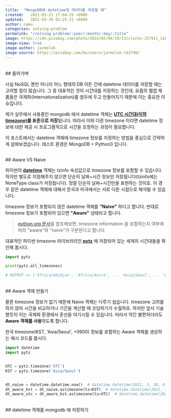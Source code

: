 ```yaml
---
title:  "MongoDB에 datetime형 데이터를 저장할 때"
created:   2021-03-21 17:04:25 +0900
updated:   2021-03-30 01:25:31 +0900
author: namu
categories: solving-problem
permalink: "/solving-problem/:year/:month/:day/:title"
image: https://cdn.pixabay.com/photo/2014/02/04/10/13/clocks-257911_1280.jpg
image-view: true
image-author: jarmoluk
image-source: https://pixabay.com/ko/users/jarmoluk-143740/
---
```


<br>
## 들어가며

사실 NoSQL 뿐만 아니라 어느 형태의 DB 이든 간에 datetime 데이터를 저장할 때는 고려할 점이 많습니다.
그 중 대표적인 것이 시간대를 지정하는 것인데,
요즘의 웹앱 제품들은 국제화(Internationalization)를 염두에 두고 만들어지기 때문에 이는 중요한 이슈입니다.

제가 실무에서 사용중인 mongodb 에서 datetime 객체는
**[UTC 시간대(이하 timezone)](https://www.timeanddate.com/time/aboututc.html)를 표준으로 저장**됩니다.
따라서 이와 다른 timezone 이라면 datetime 정보에 대한 제공 시 프로그램적으로 시간을 조정하는 과정이 필요합니다.

이 포스트에서는 datetime 객체에 timezone 정보를 지정하는 방법을 중심으로 간략하게 살펴보겠습니다.
테스트 환경은 MongoDB + Python3 입니다.

<br>
## Aware VS Naive

파이썬의 **[datetime](https://docs.python.org/3/library/datetime.html)** 객체는
tzinfo 속성값으로 timezone 정보를 포함할 수 있습니다.
하지만 별도로 지정해주지 않으면 단순히 날짜+시간 정보만 저장됩니다(tzinfo에는 NoneType class가 저장됩니다).
정말 단순히 날짜+시간만을 표현하는 것이죠. 이 경우 같은 datetime 객체에 대해서 한국과 미국에서는 서로 다른 시점으로 해석될 수 있습니다.

timezone 정보가 포함되지 않은 datetime 객체를 **"Naive"** 하다고 합니다.
반대로 timezone 정보가 포함되어 있으면 **"Aware"** 상태라고 합니다.

> [python org 문서](https://docs.python.org/3/library/datetime.html)를 참조해보면,
>timezone information 을 포함하는지 여부에 따라 "aware"와 "naive"가 구분된다고 합니다.

대표적인 파이썬 timezone 라이브러리인 **[pytz](https://pypi.org/project/pytz/)** 에 저장되어 있는 세계의 시간대들을 확인해 봅시다.

```python
import pytz

print(pytz.all_timezones)

# OUTPUT >> ['Africa/Abidjan', 'Africa/Accra', ... 'Asia/Seoul', ... 'UTC', ...]
```

<br>
## Aware 객체 만들기

물론 timezone 정보가 없기 때문에 Naive 객체는 다루기 쉽습니다.
timezone 고려를 하지 않아 시간을 비교하거나 기간을 계산할 때 코딩하기가 수월하죠.
하지만 앞서 기술했듯이 이는 국제화 환경에서 혼선을 야기시킬 수 있습니다. 따라서 약간 불편하더라도 **Aware 객체를 사용**하도록 합니다.

한국 timezone(KST, 'Asia/Seoul', +0900) 정보를 포함하는 Aware 객체를 생성하는 예시 코드를 봅시다.

```python
import datetime
import pytz


UTC = pytz.timezone('UTC')
KST = pytz.timezone('Asia/Seoul')


dt_naive = datetime.datetime.now()  # datetime.datetime(2021, 3, 30, 0, 0)
dt_aware_kst = dt_naive.astimezone(tz=KST)  # datetime.datetime(2021, 3, 30, 0, 0, tzinfo=<DstTzInfo 'Asia/Seoul' KST+9:00:00 STD>)
dt_aware_utc = dt_aware_kst.astimezone(tz=UTC)  # datetime.datetime(2021, 3, 29, 15, 0, tzinfo=<UTC>)
```

<br>
## datetime 객체를 mongodb 에 저장하기
